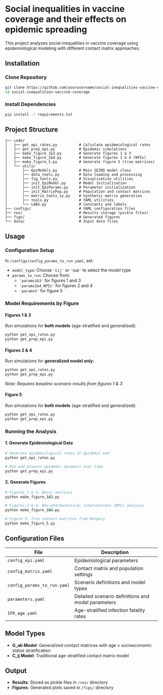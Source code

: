 # Social inequalities in vaccine coverage and their effects on epidemic spreading
This project analyzes social inequalities in vaccine coverage using epidemiological modeling with different contact matrix approaches.

## Installation

### Clone Repository
```bash
git clone https://github.com/yourusername/social-inequalities-vaccine-coverage.git
cd social-inequalities-vaccine-coverage
```

### Install Dependencies
```bash
pip install -r requirements.txt
```

## Project Structure

```
├── code/
│   ├── get_epi_rates.py          # Calculate epidemiological rates
│   ├── get_prep_epi.py           # Epidemic simulations
│   ├── make_figure_1&3.py        # Generate figures 1 & 3
│   ├── make_figure_2&4.py        # Generate figures 2 & 4 (NPIs)
│   ├── make_figure_5.py          # Generate figure 5 (true matrices)
│   └── utils/
│       ├── EpiModels.py          # Main SEIRD model class
│       ├── data_tools.py         # Data loading and processing
│       ├── fig_tools.py          # Visualization utilities
│       ├── init_EpiModel.py      # Model initialization
│       ├── init_EpiParams.py     # Parameter initialization
│       ├── init_MatrixPop.py     # Population and contact matrices
│       ├── matrix_tools_sy.py    # Synthetic matrix generation
│       ├── tools.py              # YAML utilities
│       └── LABS.py               # Constants and labels
├── configs/                      # YAML configuration files
├── res/                          # Results storage (pickle files)
├── figs/                         # Generated figures
└── data/                         # Input data files
```

## Usage

### Configuration Setup

In `/configs/config_params_to_run.yaml`, set:
- `model_type`: Choose `'Cij'` or `'Gab'` to select the model type
- `params_to_run`: Choose from:
  - `'params1&3'` for figures 1 and 3
  - `'params2&4_NPIs'` for figures 2 and 4 
  - `'params5'` for figure 5

### Model Requirements by Figure

#### Figures 1 & 3
Run simulations for **both models** (age-stratified and generalized):
```bash
python get_epi_rates.py
python get_prep_epi.py
```

#### Figures 2 & 4  
Run simulations for **generalized model only**:
```bash
python get_epi_rates.py
python get_prep_epi.py
```
*Note: Requires baseline scenario results from figures 1 & 3*

#### Figure 5
Run simulations for **both models** (age-stratified and generalized):
```bash
python get_epi_rates.py
python get_prep_epi.py
```

### Running the Analysis

#### 1. Generate Epidemiological Data
```bash
# Generate epidemiological rates at epidemic end
python get_epi_rates.py

# Run and process epidemic dynamics over time
python get_prep_epi.py
```

#### 2. Generate Figures
```bash
# Figures 1 & 3: Basic analysis
python make_figure_1&3.py

# Figures 2 & 4: Non-pharmaceutical interventions (NPI) analysis
python make_figure_2&4.py

# Figure 5: True contact matrices from Hungary
python make_figure_5.py
```

## Configuration Files

| File | Description |
|------|-------------|
| `config_epi.yaml` | Epidemiological parameters |
| `config_matrix.yaml` | Contact matrix and population settings |
| `config_params_to_run.yaml` | Scenario definitions and model types |
| `parameters.yaml` | Detailed scenario definitions and model parameters |
| `IFR_age.yaml` | Age-stratified infection fatality rates |

## Model Types

- **G_ab Model**: Generalized contact matrices with age × socioeconomic status stratification
- **C_ij Model**: Traditional age-stratified contact matrix model

## Output

- **Results**: Stored as pickle files in `/res/` directory
- **Figures**: Generated plots saved in `/figs/` directory